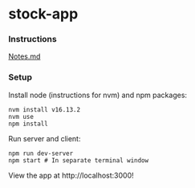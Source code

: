 # stock-app

### Instructions
[Notes.md](notes.md)

### Setup

Install node (instructions for nvm) and npm packages:
```
nvm install v16.13.2
nvm use
npm install
```

Run server and client:
```
npm run dev-server
npm start # In separate terminal window
```

View the app at http://localhost:3000!
